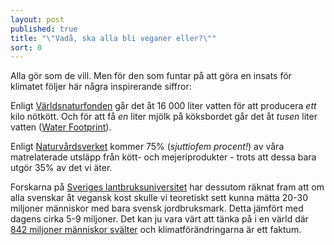 ```yaml
---
layout: post
published: true
title: "\"Vadå, ska alla bli veganer eller?\""
sort: 0
---
```







Alla gör som de vill. Men för den som funtar på att göra en insats för klimatet följer här några inspirerande siffror: 

Enligt [Världsnaturfonden](http://www.wwf.se/vrt-arbete/klimat/min-vardag/artikelarkiv/1517751-min-vardag-glm-snabba-duschar-spara-vatten-p-riktigt) går det åt 16 000 liter vatten för att producera _ett_ kilo nötkött. Och för att få _en_ liter mjölk på köksbordet går det åt _tusen_ liter vatten ([Water Footprint](http://waterfootprint.org/media/downloads/Hoekstra-2008-WaterfootprintFood.pdf)).

Enligt [Naturvårdsverket](http://www.naturvardsverket.se/Documents/publikationer6400/978-91-620-6456-3.pdf "Hållbara konsumtionsmönster") kommer 75% (_sjuttiofem procent!_) av våra matrelaterade utsläpp från kött- och mejeriprodukter - trots att dessa bara utgör 35% av det vi äter.

Forskarna på [Sveriges lantbruksuniversitet](http://www.slu.se/Global/externwebben/nl-fak/vaxtproduktionsekologi/Ekhaga%20Dok/Poster_5_Din_matyta.pdf) har dessutom räknat fram att om alla svenskar åt vegansk kost skulle vi teoretiskt sett kunna mätta 20-30 miljoner människor med bara svensk jordbruksmark. Detta jämfört med dagens cirka 5-9 miljoner. Det kan ju vara värt att tänka på i en värld där [842 miljoner människor svälter](http://sv.wfp.org/hunger/frågor-om-hunger) och klimatförändringarna är ett faktum.
